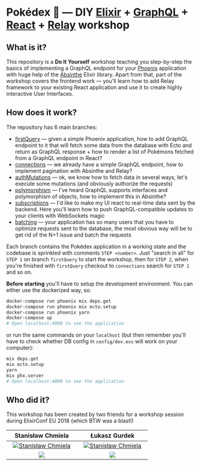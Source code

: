# Pokédex 📕 — DIY [Elixir](https://elixir-lang.org) + [GraphQL](http://graphql.org) + [React](https://reactjs.org) + [Relay](http://facebook.github.io/relay/en/) workshop

## What is it?

This repository is a **Do It Yourself** workshop teaching you step-by-step the basics of implementing a GraphQL endpoint for your [Phoenix](http://phoenixframework.org) application with huge help of the [Absinthe](http://absinthe-graphql.org) Elixir library. Apart from that, part of the workshop covers the frontend work — you'll learn how to add Relay framework to your existing React application and use it to create highly interactive User Interfaces.

## How does it work?

The repository has 6 main branches:

* [firstQuery](https://github.com/sjchmiela/pokedex/tree/firstQuery) — given a simple Phoenix application, how to add GraphQL endpoint to it that will fetch some data from the database with Ecto and return as GraphQL response + how to render a list of Pokémons fetched from a GraphQL endpoint in React?
* [connections](https://github.com/sjchmiela/pokedex/tree/connections) — we already have a simple GraphQL endpoint, how to implement pagination with Absinthe and Relay?
* [authMutations](https://github.com/sjchmiela/pokedex/tree/authMutations) — ok, we know how to fetch data in several ways, let's execute some mutations (and obviously authorize the requests)
* [polymorphism](https://github.com/sjchmiela/pokedex/tree/polymorphism) — I've heard GraphQL supports interfaces and polymorphism of objects, how to implement this in Absinthe?
* [subscriptions](https://github.com/sjchmiela/pokedex/tree/subscriptions) — I'd like to make my UI react to real-time data sent by the backend. Here you'll learn how to push GraphQL-compatible updates to your clients with WebSockets magic
* [batching](https://github.com/sjchmiela/pokedex/tree/batching) — your application has so many users that you have to optimize requests sent to the database, the most obvious way will be to get rid of the N+1 issue and batch the requests

Each branch contains the Pokédex application in a working state and the codebase is sprinkled with comments `STEP <number>`. Just "search in all" for `STEP 1` on branch `firstQuery` to start the workshop, then for `STEP 2`, when you're finished with `firstQuery` checkout to `connections` search for `STEP 1` and so on.

**Before starting** you'll have to setup the development environment. You can either use the dockerized way, so:

```sh
docker-compose run phoenix mix deps.get
docker-compose run phoenix mix ecto.setup
docker-compose run phoenix yarn
docker-compose up
# Open localhost:4000 to see the application
```

or run the same commands on your `localhost` (but then remember you'll have to check whether DB config in `config/dev.exs` will work on your computer):

```sh
mix deps.get
mix ecto.setup
yarn
mix phx.server
# Open localhost:4000 to see the application
```

## Who did it?

This workshop has been created by two friends for a workshop session during ElixirConf EU 2018 (which BTW was a blast!)

<table style="text-align: center">
  <thead>
    <tr>
      <th width="45%" style="text-align: center">Stanisław Chmiela</th>
      <th width="45%" style="text-align: center">Łukasz Gurdek</th>
    </tr>
  </thead>
  <tbody>
    <tr>
      <td>
        <a href="https://twitter.com/sjchmiela/">
          <img src="http://s3.amazonaws.com/erlang-conferences-production/media/files/000/000/753/thumbnail/1151041.jpg?1510051715" alt="Stanisław Chmiela" />
        </a>
      </td>
      <td>
        <a href="https://github.com/ukasiu/">
          <img src="http://s3.amazonaws.com/erlang-conferences-production/media/files/000/000/757/thumbnail/lukasz_gurdek.png?1510053797" alt="Stanisław Chmiela" />
        </a>
    </tr>
    <tr>
      <td>
        <object data="https://sjchmiela.github.io/pokedex/swmansion.svg" type="image/svg+xml" height="52">
          <img src="https://sjchmiela.github.io/pokedex/swmansion.png" />
        </object>
      </td>
      <td>
        <object data="https://sjchmiela.github.io/pokedex/avsystem.svg" type="image/svg+xml" height="52">
          <img src="https://sjchmiela.github.io/pokedex/avsystem.png" />
        </object>
      </td>
    </tr>
  </tbody>
</table>
